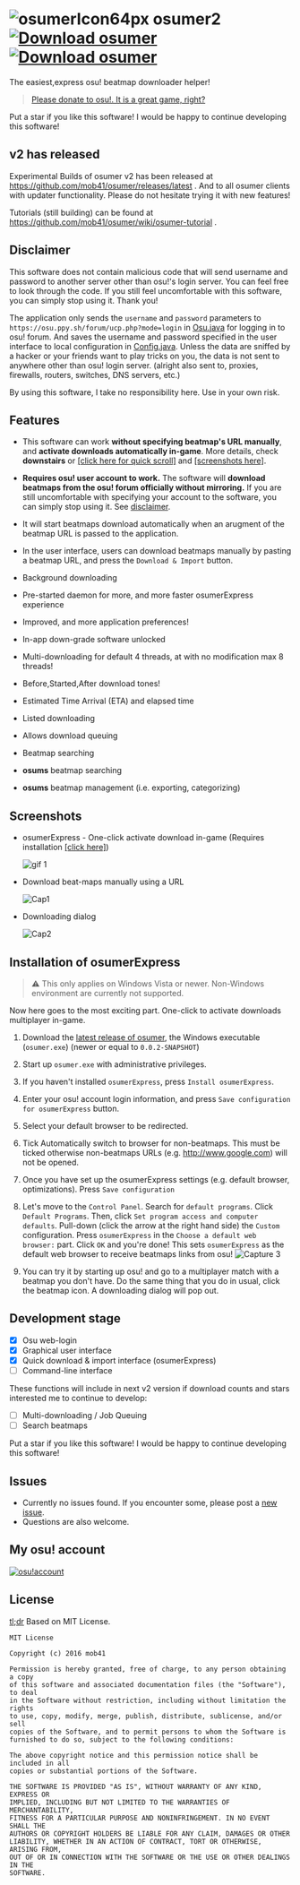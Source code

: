 # ![osumerIcon64px](http://mob41.github.io/images/osumer/osumerIcon_64px.png) osumer2 [![Download osumer](http://img.shields.io/github/downloads/mob41/osumer/latest/total.svg)](https://github.com/mob41/osumer/releases/latest) [![Download osumer](http://img.shields.io/github/downloads/mob41/osumer/total.svg)](https://github.com/mob41/osumer/releases/latest)
The easiest,express osu! beatmap downloader helper!

>[Please donate to osu!. It is a great game, right?](https://osu.ppy.sh/p/support)

Put a star if you like this software! I would be happy to continue developing this software!

## v2 has released

Experimental Builds of osumer v2 has been released at https://github.com/mob41/osumer/releases/latest . And to all osumer clients with updater functionality. Please do not hesitate trying it with new features!

Tutorials (still building) can be found at https://github.com/mob41/osumer/wiki/osumer-tutorial .

## Disclaimer
This software does not contain malicious code that will send username and password to another server other than osu!'s login server. You can feel free to look through the code. If you still feel uncomfortable with this software, you can simply stop using it. Thank you!

The application only sends the ```username``` and ```password``` parameters to ```https://osu.ppy.sh/forum/ucp.php?mode=login``` in [Osu.java](https://github.com/mob41/osums-api/blob/master/src/main/java/com/github/mob41/osums/io/beatmap/Osums.java) for logging in to osu! forum. And saves the username and password specified in the user interface to local configuration in [Config.java](https://github.com/mob41/osumer/blob/master/src/main/java/com/github/mob41/osumer/Config.java). Unless the data are sniffed by a hacker or your friends want to play tricks on you, the data is not sent to anywhere other than osu! login server. (alright also sent to, proxies, firewalls, routers, switches, DNS servers, etc.)

By using this software, I take no responsibility here. Use in your own risk.

## Features

- This software can work **without specifying beatmap's URL manually**, and **activate downloads automatically in-game**. More details, check **downstairs** or [[click here for quick scroll]](https://github.com/mob41/osumer#installation-of-osumerexpress) and [[screenshots here]](https://github.com/mob41/osumer#screenshots).

- **Requires osu! user account to work.** The software will **download beatmaps from the osu! forum officially without mirroring.** If you are still uncomfortable with specifying your account to the software, you can simply stop using it. See [disclaimer](https://github.com/mob41/osumer#disclaimer).

- It will start beatmaps download automatically when an arugment of the beatmap URL is passed to the application.

- In the user interface, users can download beatmaps manually by pasting a beatmap URL, and press the ```Download & Import``` button.

- Background downloading
- Pre-started daemon for more, and more faster osumerExpress experience
- Improved, and more application preferences!
- In-app down-grade software unlocked
- Multi-downloading for default 4 threads, at with no modification max 8 threads!
- Before,Started,After download tones!
- Estimated Time Arrival (ETA) and elapsed time
- Listed downloading
- Allows download queuing
- Beatmap searching
- <b>osums</b> beatmap searching
- <b>osums</b> beatmap management (i.e. exporting, categorizing)

## Screenshots

- osumerExpress - One-click activate download in-game (Requires installation [[click here]](https://github.com/mob41/osumer#installation-of-osumerexpress))

	![gif 1](http://mob41.github.io/images/osumer/osumerExpressGif.gif)

- Download beat-maps manually using a URL

	![Cap1](http://mob41.github.io/images/osumer/cap1.PNG)

- Downloading dialog

	![Cap2](http://mob41.github.io/images/osumer/cap2.PNG)

## Installation of osumerExpress
> :warning: This only applies on Windows Vista or newer. Non-Windows environment are currently not supported.

Now here goes to the most exciting part. One-click to activate downloads multiplayer in-game.

1. Download the [latest release of osumer](https://github.com/mob41/osumer/releases/latest), the Windows executable (```osumer.exe```) (newer or equal to ```0.0.2-SNAPSHOT```)

2. Start up ```osumer.exe``` with administrative privileges.

3. If you haven't installed ```osumerExpress```, press ```Install osumerExpress```.

4. Enter your osu! account login information, and press ```Save configuration for osumerExpress``` button.

5. Select your default browser to be redirected.

6. Tick Automatically switch to browser for non-beatmaps. This must be ticked otherwise non-beatmaps URLs (e.g. http://www.google.com) will not be opened.

7. Once you have set up the osumerExpress settings (e.g. default browser, optimizations). Press ```Save configuration```

8. Let's move to the ```Control Panel```. Search for ```default programs```. Click ```Default Programs```. Then, click ```Set program access and computer defaults```. Pull-down (click the arrow at the right hand side) the ```Custom``` configuration. Press ```osumerExpress``` in the ```Choose a default web browser:``` part. Click ```OK``` and you're done! This sets ```osumerExpress``` as the default web browser to receive beatmaps links from osu!
    ![Capture 3](http://mob41.github.io/images/osumer/osumer_defprgs_instruct.gif)
    
9. You can try it by starting up osu! and go to a multiplayer match with a beatmap you don't have. Do the same thing that you do in usual, click the beatmap icon. A downloading dialog will pop out.


## Development stage
- [x] Osu web-login
- [x] Graphical user interface
- [x] Quick download & import interface (osumerExpress)
- [ ] Command-line interface

These functions will include in next v2 version if download counts and stars interested me to continue to develop:

- [ ] Multi-downloading / Job Queuing
- [ ] Search beatmaps

Put a star if you like this software! I would be happy to continue developing this software!

## Issues
- Currently no issues found. If you encounter some, please post a [new issue](https://github.com/mob41/osumer/issues/new).
- Questions are also welcome.

## My osu! account

[![osu!account](http://osusig.ppy.sh/image1.png?uid=9125315&m=0)](https://osu.ppy.sh/u/9125315)

## License
[tl;dr](https://tldrlegal.com/license/mit-license) Based on MIT License. 

```
MIT License

Copyright (c) 2016 mob41

Permission is hereby granted, free of charge, to any person obtaining a copy
of this software and associated documentation files (the "Software"), to deal
in the Software without restriction, including without limitation the rights
to use, copy, modify, merge, publish, distribute, sublicense, and/or sell
copies of the Software, and to permit persons to whom the Software is
furnished to do so, subject to the following conditions:

The above copyright notice and this permission notice shall be included in all
copies or substantial portions of the Software.

THE SOFTWARE IS PROVIDED "AS IS", WITHOUT WARRANTY OF ANY KIND, EXPRESS OR
IMPLIED, INCLUDING BUT NOT LIMITED TO THE WARRANTIES OF MERCHANTABILITY,
FITNESS FOR A PARTICULAR PURPOSE AND NONINFRINGEMENT. IN NO EVENT SHALL THE
AUTHORS OR COPYRIGHT HOLDERS BE LIABLE FOR ANY CLAIM, DAMAGES OR OTHER
LIABILITY, WHETHER IN AN ACTION OF CONTRACT, TORT OR OTHERWISE, ARISING FROM,
OUT OF OR IN CONNECTION WITH THE SOFTWARE OR THE USE OR OTHER DEALINGS IN THE
SOFTWARE.
```
 